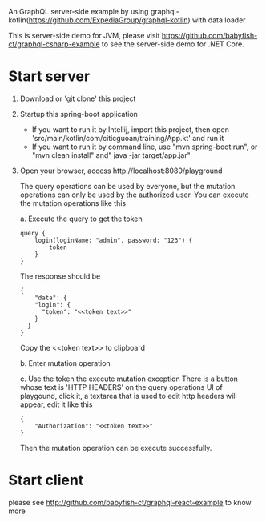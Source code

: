 An GraphQL server-side example by using graphql-kotlin(https://github.com/ExpediaGroup/graphql-kotlin) with data loader

This is server-side demo for JVM, please visit https://github.com/babyfish-ct/graphql-csharp-example to see the server-side demo for .NET Core.

# Start server

1. Download or 'git clone' this project

2. Startup this spring-boot application

   + If you want to run it by Intellij, import this project, then open 'src/main/kotlin/com/citicguoan/training/App.kt' and run it
   + If you want to run it by command line, use "mvn spring-boot:run", or "mvn clean install" and" java -jar target/app.jar"

3. Open your browser, access http://localhost:8080/playground

   The query operations can be used by everyone, but the mutation operations can only be used by the authorized user.
   You can execute the mutation operations like this

   a. Execute the query to get the token

   ```
   query {
       login(loginName: "admin", password: "123") {
           token
       }
   }
   ```
   The response should be
   ```
   {
       "data": {
       "login": {
         "token": "<<token text>>"
       }
     }
   }
   ```
   Copy the &lt;&lt;token text&gt;&gt; to clipboard

   b. Enter mutation operation

   c. Use the token the execute mutation exception
   There is a button whose text is 'HTTP HEADERS' on the query operations UI of playgound, 
   click it, a textarea that is used to edit http headers will appear, edit it like this

   ```
   {
       "Authorization": "<<token text>>"
   }
   ```
   Then the mutation operation can be execute successfully.

# Start client

please see http://github.com/babyfish-ct/graphql-react-example to know more